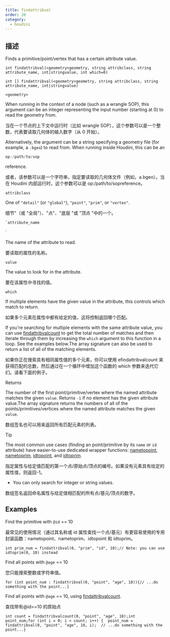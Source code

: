 ```yaml
---
title: findattribval
order: 20
category:
  - houdini
---
```

    
## 描述

Finds a primitive/point/vertex that has a certain attribute value.

`int findattribval(<geometry>geometry, string attribclass, string attribute_name, int|stringvalue, int which=0)`

`int [] findattribval(<geometry>geometry, string attribclass, string attribute_name, int|stringvalue)`

`<geometry>`

When running in the context of a node (such as a wrangle SOP), this argument
can be an integer representing the input number (starting at 0) to read the
geometry from.

当在一个节点的上下文中运行时（比如 wrangle SOP），这个参数可以是一个整数，代表要读取几何体的输入数字（从 0 开始）。

Alternatively, the argument can be a string specifying a geometry file (for
example, a `.bgeo`) to read from. When running inside Houdini, this can be an

```c
op:/path/to/sop
```

reference.

或者，该参数可以是一个字符串，指定要读取的几何体文件（例如，a.bgeo）。当在 Houdini 内部运行时，这个参数可以是 op:/path/to/sopreference。

`attribclass`

One of `"detail"` (or `"global"`), `"point"`, `"prim"`, or `"vertex"`.

细节"（或 "全局"）、"点"、"底层 "或 "顶点 "中的一个。

```c
`attribute_name
```

`

The name of the attribute to read.

要读取的属性的名称。

`value`

The value to look for in the attribute.

要在该属性中寻找的值。

`which`

If multiple elements have the given value in the attribute, this controls
which match to return.

如果多个元素在属性中都有给定的值，这将控制返回哪个匹配。

If you're searching for multiple elements with the same attribute value, you
can use [findattribvalcount](findattribvalcount.html "Returns number of
elements where an integer or string attribute has a certain value.") to get
the total number of matches and then iterate through them by increasing the
`which` argument to this function in a loop. See the examples below.The array
signature can also be used to return a list of all of the matching elements.

如果你正在搜索具有相同属性值的多个元素，你可以使用 efindattribvalcount 来获得匹配的总数，然后通过在一个循环中增加这个函数的 which 参数来迭代它们。请看下面的例子。

Returns

The number of the first point/primitive/vertex where the named attribute
matches the given `value`. Returns `-1` if no element has the given attribute
value.The array signature returns the numbers of all of the
points/primitives/vertices where the named attribute matches the given
`value`.

数组签名也可以用来返回所有匹配元素的列表。

Tip

The most common use cases (finding an point/primitive by its `name` or `id`
attribute) have easier-to-use dedicated wrapper functions:
[nametopoint](nametopoint.html "Finds a point by its name attribute."),
[nametoprim](nametoprim.html "Finds a primitive by its name attribute."),
[idtopoint](idtopoint.html "Finds a point by its id attribute."), and
[idtoprim](idtoprim.html "Finds a primitive by its id attribute.").

指定属性与给定值匹配的第一个点/原始点/顶点的编号。如果没有元素具有给定的属性值，则返回-1。

- You can only search for integer or string values.

数组签名返回命名属性与给定值相匹配的所有点/基元/顶点的数字。

## Examples

Find the primitive with `@id` == 10

最常见的使用情况（通过其名称或 id 属性查找一个点/基元）有更容易使用的专用封装函数：nametopoint、nametoprim、idtopoint 和 idtoprim。

    int prim_num = findattribval(0, "prim", "id", 10);// Note: you can use idtoprim(0, 10) instead

Find all points with `@age` == 10

您只能搜索整数或字符串值。

    for (int point_num : findattribval(0, "point", "age", 10)){// ...do something with the point...}

Find all points with `@age` == 10, using
[findattribvalcount](findattribvalcount.html "Returns number of elements where
an integer or string attribute has a certain value.").

查找带有@id==10 的原始点

    int count = findattribvalcount(0, "point", "age", 10);int point_num;for (int i = 0; i < count; i++) {  point_num = findattribval(0, "point", "age", 10, i);  // ...do something with the point...}
